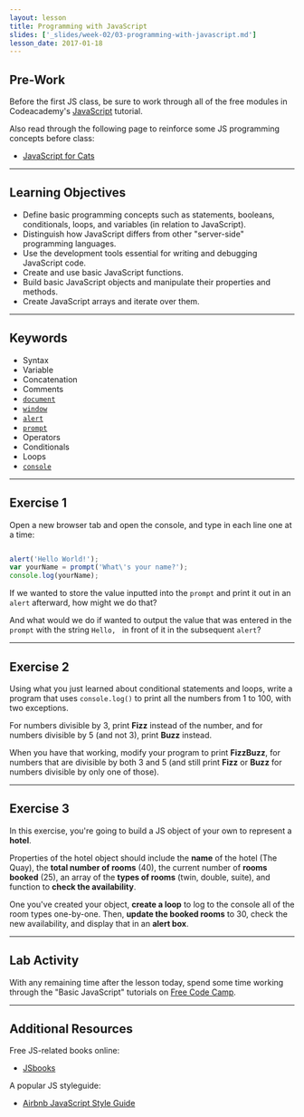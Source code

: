 ```yaml
---
layout: lesson
title: Programming with JavaScript
slides: ['_slides/week-02/03-programming-with-javascript.md']
lesson_date: 2017-01-18
---
```


## Pre-Work

Before the first JS class, be sure to work through all of the free modules in Codeacademy's [JavaScript](https://www.codecademy.com/learn/javascript) tutorial.

Also read through the following page to reinforce some JS programming concepts before class:

- [JavaScript for Cats](http://jsforcats.com/)

---

## Learning Objectives

- Define basic programming concepts such as statements, booleans, conditionals, loops, and variables (in relation to JavaScript).
- Distinguish how JavaScript differs from other "server-side" programming languages.
- Use the development tools essential for writing and debugging JavaScript code.
- Create and use basic JavaScript functions.
- Build basic JavaScript objects and manipulate their properties and methods.
- Create JavaScript arrays and iterate over them.

---

## Keywords

- Syntax
- Variable
- Concatenation
- Comments
- [`document`](https://developer.mozilla.org/en-US/docs/Web/API/document)
- [`window`](https://developer.mozilla.org/en-US/docs/Web/API/Window)
- [`alert`](https://developer.mozilla.org/en-US/docs/Web/API/Window/alert)
- [`prompt`](https://developer.mozilla.org/en-US/docs/Web/API/Window/prompt)
- Operators
- Conditionals
- Loops
- [`console`](https://developer.mozilla.org/en-US/docs/Tools/Web_Console)

---

## Exercise 1

Open a new browser tab and open the console, and type in each line one at a time:

```js

alert('Hello World!');
var yourName = prompt('What\'s your name?');
console.log(yourName);

```

If we wanted to store the value inputted into the `prompt` and print it out in an `alert` afterward, how might we do that?

And what would we do if wanted to output the value that was entered in the `prompt` with the string `Hello, ` in front of it in the subsequent `alert`?

---

## Exercise 2

Using what you just learned about conditional statements and loops, write a program that uses `console.log()` to print all the numbers from 1 to 100, with two exceptions.

For numbers divisible by 3, print **Fizz** instead of the number, and for numbers divisible by 5 (and not 3), print **Buzz** instead.

When you have that working, modify your program to print **FizzBuzz**, for numbers that are divisible by both 3 and 5 (and still print **Fizz** or **Buzz** for numbers divisible by only one of those).

---

## Exercise 3

In this exercise, you're going to build a JS object of your own to represent a **hotel**.

Properties of the hotel object should include the **name** of the hotel (The Quay), the **total number of rooms** (40), the current number of **rooms booked** (25), an array of the **types of rooms** (twin, double, suite), and function to **check the availability**.

One you've created your object, **create a loop** to log to the console all of the room types one-by-one. Then, **update the booked rooms** to 30, check the new availability, and display that in an **alert box**.

---

## Lab Activity

With any remaining time after the lesson today, spend some time working through the "Basic JavaScript" tutorials on [Free Code Camp](http://www.freecodecamp.com/map).

---

## Additional Resources

Free JS-related books online:

- [JSbooks](http://jsbooks.revolunet.com/)

A popular JS styleguide:

- [Airbnb JavaScript Style Guide](https://github.com/airbnb/javascript)
